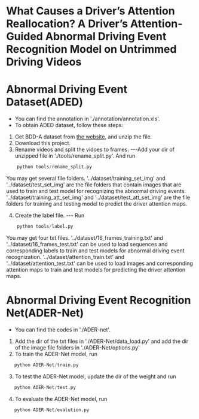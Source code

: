 # What Causes a Driver’s Attention Reallocation? A Driver’s Attention-Guided Abnormal Driving Event Recognition Model on Untrimmed Driving Videos
# Abnormal Driving Event Dataset(ADED)
   * You can find the annotation in './annotation/annotation.xls'.
   * To obtain ADED dataset, follow these steps:
   1. Get BDD-A dataset from [the website](https://bdd-data.berkeley.edu/), and unzip the file.
   2. Download this project.
   3. Rename videos and split the vidoes to frames. ---Add your dir of unzipped file in './tools/rename_split.py'. And run
```python
    python tools/rename_split.py
 ``` 
   You may get several file folders. '../dataset/training_set_img' and '../dataset/test_set_img' are the file folders that contain images that are used to train and test model for recognizing the abnormal driving events. '../dataset/training_att_set_img' and '../dataset/test_att_set_img' are the file folders for training and testing model to predict the driver attention maps.
   
   4. Create the label file. --- Run
```python
    python tools/label.py
 ``` 
   You may get four txt files. '../dataset/16_frames_training.txt' and  '../dataset/16_frames_test.txt' can be used to load sequences and corresponding labels to train and test models for abnormal driving event recognization. '../dataset/attention_train.txt' and  '../dataset/attention_test.txt' can be used to load images and corresponding attention maps to train and test models for predicting the driver attention maps. 

# Abnormal Driving Event Recognition Net(ADER-Net)
 * You can find the codes in './ADER-net'.
 1. Add the dir of the txt files in './ADER-Net/data_load.py'  and  add the dir of the image file folders in './ADER-Net/options.py'
 2. To train the ADER-Net model, run
 ```python
    python ADER-Net/train.py
 ``` 
 3. To test the ADER-Net model, update the dir of the weight and run
 ```python
    python ADER-Net/test.py
 ``` 
 4. To evaluate the ADER-Net model, run
 ```python
    python ADER-Net/evalution.py
 ``` 
